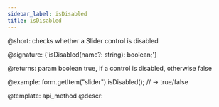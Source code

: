 ```yaml
---
sidebar_label: isDisabled
title: isDisabled
---          
```


@short: checks whether a Slider control is disabled

@signature: {'isDisabled(name?: string): boolean;'}

@returns:
param   boolean     true, if a control is disabled, otherwise false


@example:
form.getItem("slider").isDisabled(); 
// -> true/false

@template: api_method
@descr:


